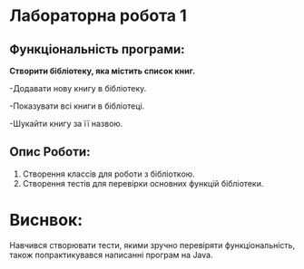 # Лабораторна робота 1

## Функціональність програми:

**Створити бібліотеку, яка містить список книг.**

-Додавати нову книгу в бібліотеку.

-Показувати всі книги в бібліотеці.

-Шукайти книгу за її назвою.

## Опис Роботи:

1. Створення классів для роботи з бібліоткою.
2. Створення тестів для перевірки основних функцій бібліотеки.

# Виснвок: 
Навчився створювати тести, якими зручно перевіряти функціональність,
також попрактикувався написанні програм на Java.
